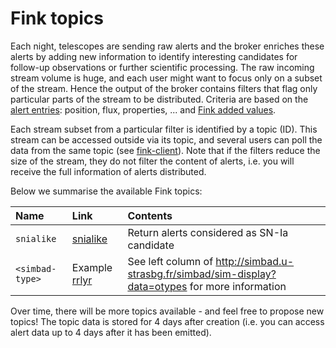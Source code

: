 # Fink topics

Each night, telescopes are sending raw alerts and the broker enriches these alerts by adding new information to identify interesting candidates for follow-up observations or further scientific processing. The raw incoming stream volume is huge, and each user might want to focus only on a subset of the stream. Hence the output of the broker contains filters that flag only particular parts of the stream to be distributed. Criteria are based on the [alert entries](https://zwickytransientfacility.github.io/ztf-avro-alert/schema.html): position, flux, properties, ... and [Fink added values](science/added_values.md).

Each stream subset from a particular filter is identified by a topic (ID). This stream can be accessed outside via its topic, and several users can poll the data from the same topic (see [fink-client]()). Note that if the filters reduce the size of the stream, they do not filter the content of alerts, i.e. you will receive the full information of alerts distributed.

Below we summarise the available Fink topics:

| Name | Link | Contents |
|:--------|:-------|:--------|
| `snialike` | [snialike](https://github.com/astrolabsoftware/fink-filters/blob/master/fink_filters/filter_snlike/filter.py) | Return alerts considered as SN-Ia candidate |
| `<simbad-type>` | Example [rrlyr](https://github.com/astrolabsoftware/fink-filters/blob/master/fink_filters/filter_rrlyr/filter.py) | See left column of http://simbad.u-strasbg.fr/simbad/sim-display?data=otypes for more information |

Over time, there will be more topics available - and feel free to propose new topics! The topic data is stored for 4 days after creation (i.e. you can access alert data up to 4 days after it has been emitted).
